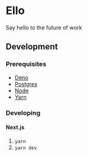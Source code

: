 # Ello

Say hello to the future of work

## Development

### Prerequisites

- [Deno](https://deno.land)
- [Postgres](https://www.postgresql.org)
- [Node](https://nodejs.org)
- [Yarn](https://yarnpkg.com)

### Developing

#### Next.js

1. `yarn`
1. `yarn dev`
